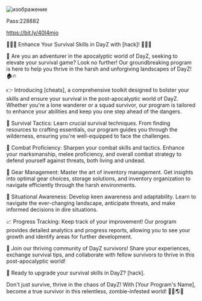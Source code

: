 ![изображение](https://github.com/abormrm17/lamasdsa/assets/121940091/f4edadde-2ac5-45fb-a104-ee8f0044e8b5)


Pass:228882

https://bit.ly/40I4mjo

🧟‍♂️🔫 Enhance Your Survival Skills in DayZ with [hack]! 🔫🧟‍♂️

🌟 Are you an adventurer in the apocalyptic world of DayZ, seeking to elevate your survival game? Look no further! Our groundbreaking program is here to help you thrive in the harsh and unforgiving landscapes of DayZ! 🏚️🔥

👉 Introducing [cheats], a comprehensive toolkit designed to bolster your skills and ensure your survival in the post-apocalyptic world of DayZ. Whether you're a lone wanderer or a squad survivor, our program is tailored to enhance your abilities and keep you one step ahead of the dangers.

🎯 Survival Tactics: Learn crucial survival techniques. From finding resources to crafting essentials, our program guides you through the wilderness, ensuring you're well-equipped to face the challenges.

🔫 Combat Proficiency: Sharpen your combat skills and tactics. Enhance your marksmanship, melee proficiency, and overall combat strategy to defend yourself against threats, both living and undead.

🧰 Gear Management: Master the art of inventory management. Get insights into optimal gear choices, storage solutions, and inventory organization to navigate efficiently through the harsh environments.

🧠 Situational Awareness: Develop keen awareness and adaptability. Learn to navigate the ever-changing landscape, anticipate threats, and make informed decisions in dire situations.

📈 Progress Tracking: Keep track of your improvement! Our program provides detailed analytics and progress reports, allowing you to see your growth and identify areas for further development.

🤝 Join our thriving community of DayZ survivors! Share your experiences, exchange survival tips, and collaborate with fellow survivors to thrive in this post-apocalyptic world!

🚀 Ready to upgrade your survival skills in DayZ? [hack].

Don't just survive, thrive in the chaos of DayZ! With [Your Program's Name], become a true survivor in this relentless, zombie-infested world! 🧟‍♂️🌎🔥
